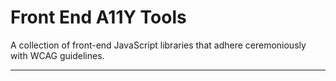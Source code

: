 # Front End A11Y Tools

A collection of front-end JavaScript libraries that adhere ceremoniously with WCAG guidelines.

---
